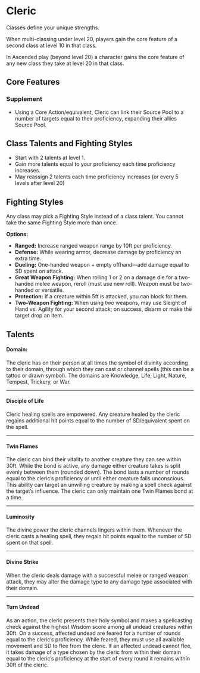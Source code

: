 # Cleric

Classes define your unique strengths.

When multi-classing under level 20, players gain the core feature of a second class at level 10 in that class.

In Ascended play (beyond level 20) a character gains the core feature of any new class they take at level 20 in that class.

## Core Features

### Supplement

- Using a Core Action/equivalent, Cleric can link their Source Pool to a number of targets equal to their proficiency, expanding their allies Source Pool.


## Class Talents and Fighting Styles

- Start with 2 talents at level 1.
- Gain more talents equal to your proficiency each time proficiency increases.
- May reassign 2 talents each time proficiency increases (or every 5 levels after level 20)

## Fighting Styles

Any class may pick a Fighting Style instead of a class talent. You cannot take the same Fighting Style more than once.

**Options:**

- **Ranged:** Increase ranged weapon range by 10ft per proficiency.
- **Defense:** While wearing armor, decrease damage by proficiency an extra time.
- **Dueling:** One-handed weapon + empty offhand—add damage equal to SD spent on attack.
- **Great Weapon Fighting:** When rolling 1 or 2 on a damage die for a two-handed melee weapon, reroll (must use new roll). Weapon must be two-handed or versatile.
- **Protection:** If a creature within 5ft is attacked, you can block for them.
- **Two-Weapon Fighting:** When using two weapons, may use Sleight of Hand vs. Agility for your second attack; on success, disarm or make the target drop an item.

## Talents 

#### Domain: 

The cleric has on their person at all times the symbol of divinity according to their domain, through which they can cast or channel spells (this can be a tattoo or drawn symbol). The domains are Knowledge, Life, Light, Nature, Tempest, Trickery, or War.

---

#### Disciple of Life

Cleric healing spells are empowered. Any creature healed by the cleric regains additional hit points equal to the number of SD/equivalent spent on the spell.

---

#### Twin Flames

The cleric can bind their vitality to another creature they can see within 30ft. While the bond is active, any damage either creature takes is split evenly between them (rounded down). The bond lasts a number of rounds equal to the cleric’s proficiency or until either creature falls unconscious. This ability can target an unwilling creature by making a spell check against the target’s influence. The cleric can only maintain one Twin Flames bond at a time.

---

#### Luminosity

The divine power the cleric channels lingers within them. Whenever the cleric casts a healing spell, they regain hit points equal to the number of SD spent on that spell.

---

#### Divine Strike

When the cleric deals damage with a successful melee or ranged weapon attack, they may alter the damage type to any damage type associated with their domain.

---

#### Turn Undead

As an action, the cleric presents their holy symbol and makes a spellcasting check against the highest Wisdom score among all undead creatures within 30ft. On a success, affected undead are feared for a number of rounds equal to the cleric’s proficiency. While feared, they must use all available movement and SD to flee from the cleric. If an affected undead cannot flee, it takes damage of a type chosen by the cleric from within their domain equal to the cleric’s proficiency at the start of every round it remains within 30ft of the cleric.
